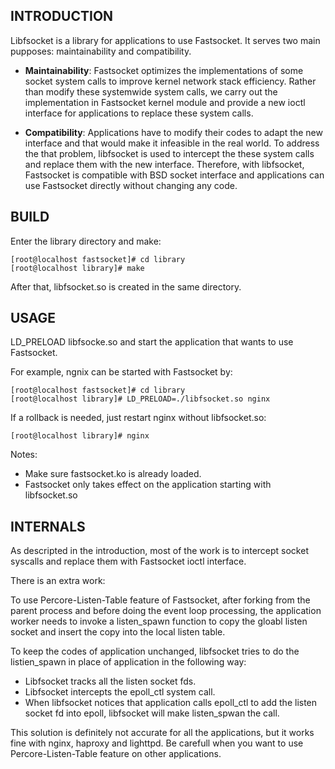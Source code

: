 ## INTRODUCTION ##

Libfsocket is a library for applications to use Fastsocket. It 
serves two main pupposes: maintainability and compatibility.

* **Maintainability**: Fastsocket optimizes the implementations of 
some socket system calls to improve kernel network stack efficiency.
Rather than modify these systemwide system calls, we carry out the
implementation in Fastsocket kernel module and provide a new ioctl 
interface for applications to replace these system calls.

* **Compatibility**: Applications have to modify their codes to adapt
the new interface and that would make it infeasible in the real world.
To address the that problem, libfsocket is used to intercept the these 
system calls and replace them with the new interface. Therefore, 
with libfsocket, Fastsocket is compatible with BSD socket interface and
applications can use Fastsocket directly without changing any code.

## BUILD ##

Enter the library directory and make:

	[root@localhost fastsocket]# cd library
	[root@localhost library]# make

After that, libfsocket.so is created in the same directory.

## USAGE ##

LD_PRELOAD libfsocke.so and start the application that wants to use Fastsocket.

For example, ngnix can be started with Fastsocket by:

	[root@localhost fastsocket]# cd library
	[root@localhost library]# LD_PRELOAD=./libfsocket.so nginx

If a rollback is needed, just restart nginx without libfsocket.so:

	[root@localhost library]# nginx

Notes: 

* Make sure fastsocket.ko is already loaded. 
* Fastsocket only takes effect on the application starting with libfsocket.so


## INTERNALS ##

As descripted in the introduction, most of the work is to intercept 
socket syscalls and replace them with Fastsocket ioctl interface.

There is an extra work:

To use Percore-Listen-Table feature of Fastsocket, after forking from 
the parent process and before doing the event loop processing, the 
application worker needs to invoke a listen_spawn function to copy the 
gloabl listen socket and insert the copy into the local listen table. 

To keep the codes of application unchanged, libfsocket tries to do 
the listien_spawn in place of application in the following way:

* Libfsocket tracks all the listen socket fds.
* Libfsocket intercepts the epoll_ctl system call.
* When libfsocket notices that application calls epoll_ctl to add the 
listen socket fd into epoll, libfsocket will make listen_spwan the call.

This solution is definitely not accurate for all the applications, but 
it works fine with nginx, haproxy and lighttpd. Be carefull when 
you want to use Percore-Listen-Table feature on other applications.
